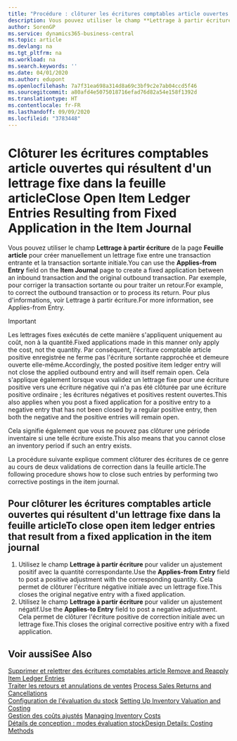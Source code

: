 ```yaml
---
title: "Procédure : clôturer les écritures comptables article ouvertes qui résultent d'un lettrage fixe dans la feuille article | Microsoft Docs"
description: Vous pouvez utiliser le champ **Lettrage à partir écriture** de la page **Feuille article** pour créer manuellement un lettrage fixe entre une transaction entrante et la transaction sortante initiale. Par exemple, pour corriger la transaction sortante ou pour traiter un retour.
author: SorenGP
ms.service: dynamics365-business-central
ms.topic: article
ms.devlang: na
ms.tgt_pltfrm: na
ms.workload: na
ms.search.keywords: ''
ms.date: 04/01/2020
ms.author: edupont
ms.openlocfilehash: 7a7f31ea698a314d8a69c3bf9c2e7ab04ccd5f46
ms.sourcegitcommit: a80afd4e5075018716efad76d82a54e158f1392d
ms.translationtype: HT
ms.contentlocale: fr-FR
ms.lasthandoff: 09/09/2020
ms.locfileid: "3783448"
---
```

# <a name="close-open-item-ledger-entries-resulting-from-fixed-application-in-the-item-journal"></a><span data-ttu-id="bef87-104">Clôturer les écritures comptables article ouvertes qui résultent d'un lettrage fixe dans la feuille article</span><span class="sxs-lookup"><span data-stu-id="bef87-104">Close Open Item Ledger Entries Resulting from Fixed Application in the Item Journal</span></span>
<span data-ttu-id="bef87-105">Vous pouvez utiliser le champ **Lettrage à partir écriture** de la page **Feuille article** pour créer manuellement un lettrage fixe entre une transaction entrante et la transaction sortante initiale.</span><span class="sxs-lookup"><span data-stu-id="bef87-105">You can use the **Applies-from Entry** field on the **Item Journal** page to create a fixed application between an inbound transaction and the original outbound transaction.</span></span> <span data-ttu-id="bef87-106">Par exemple, pour corriger la transaction sortante ou pour traiter un retour.</span><span class="sxs-lookup"><span data-stu-id="bef87-106">For example, to correct the outbound transaction or to process its return.</span></span> <span data-ttu-id="bef87-107">Pour plus d'informations, voir Lettrage à partir écriture.</span><span class="sxs-lookup"><span data-stu-id="bef87-107">For more information, see Applies-from Entry.</span></span>  

> [!IMPORTANT]  
>  <span data-ttu-id="bef87-108">Les lettrages fixes exécutés de cette manière s'appliquent uniquement au coût, non à la quantité.</span><span class="sxs-lookup"><span data-stu-id="bef87-108">Fixed applications made in this manner only apply the cost, not the quantity.</span></span> <span data-ttu-id="bef87-109">Par conséquent, l'écriture comptable article positive enregistrée ne ferme pas l'écriture sortante rapprochée et demeure ouverte elle-même.</span><span class="sxs-lookup"><span data-stu-id="bef87-109">Accordingly, the posted positive item ledger entry will not close the applied outbound entry and will itself remain open.</span></span> <span data-ttu-id="bef87-110">Cela s'applique également lorsque vous validez un lettrage fixe pour une écriture positive vers une écriture négative qui n'a pas été clôturée par une écriture positive ordinaire ; les écritures négatives et positives restent ouvertes.</span><span class="sxs-lookup"><span data-stu-id="bef87-110">This also applies when you post a fixed application for a positive entry to a negative entry that has not been closed by a regular positive entry, then both the negative and the positive entries will remain open.</span></span>  
>   
>  <span data-ttu-id="bef87-111">Cela signifie également que vous ne pouvez pas clôturer une période inventaire si une telle écriture existe.</span><span class="sxs-lookup"><span data-stu-id="bef87-111">This also means that you cannot close an inventory period if such an entry exists.</span></span>  

<span data-ttu-id="bef87-112">La procédure suivante explique comment clôturer des écritures de ce genre au cours de deux validations de correction dans la feuille article.</span><span class="sxs-lookup"><span data-stu-id="bef87-112">The following procedure shows how to close such entries by performing two corrective postings in the item journal.</span></span>  

## <a name="to-close-open-item-ledger-entries-that-result-from-a-fixed-application-in-the-item-journal"></a><span data-ttu-id="bef87-113">Pour clôturer les écritures comptables article ouvertes qui résultent d'un lettrage fixe dans la feuille article</span><span class="sxs-lookup"><span data-stu-id="bef87-113">To close open item ledger entries that result from a fixed application in the item journal</span></span>  

1.  <span data-ttu-id="bef87-114">Utilisez le champ **Lettrage à partir écriture** pour valider un ajustement positif avec la quantité correspondante.</span><span class="sxs-lookup"><span data-stu-id="bef87-114">Use the **Applies-from Entry** field to post a positive adjustment with the corresponding quantity.</span></span> <span data-ttu-id="bef87-115">Cela permet de clôturer l'écriture négative initiale avec un lettrage fixe.</span><span class="sxs-lookup"><span data-stu-id="bef87-115">This closes the original negative entry with a fixed application.</span></span>  
2.  <span data-ttu-id="bef87-116">Utilisez le champ **Lettrage à partir écriture** pour valider un ajustement négatif.</span><span class="sxs-lookup"><span data-stu-id="bef87-116">Use the **Applies-to Entry** field to post a negative adjustment.</span></span> <span data-ttu-id="bef87-117">Cela permet de clôturer l'écriture positive de correction initiale avec un lettrage fixe.</span><span class="sxs-lookup"><span data-stu-id="bef87-117">This closes the original corrective positive entry with a fixed application.</span></span>  

## <a name="see-also"></a><span data-ttu-id="bef87-118">Voir aussi</span><span class="sxs-lookup"><span data-stu-id="bef87-118">See Also</span></span>  
[<span data-ttu-id="bef87-119">Supprimer et relettrer des écritures comptables article</span><span class="sxs-lookup"><span data-stu-id="bef87-119"> Remove and Reapply Item Ledger Entries</span></span>](finance-how-to-remove-and-reapply-item-entries.md)  
 <span data-ttu-id="bef87-120">[Traiter les retours et annulations de ventes](sales-how-process-sales-returns-cancellations.md) </span><span class="sxs-lookup"><span data-stu-id="bef87-120">[Process Sales Returns and Cancellations](sales-how-process-sales-returns-cancellations.md) </span></span>  
 <span data-ttu-id="bef87-121">[Configuration de l'évaluation du stock](finance-set-up-inventory-valuation-and-costing.md) </span><span class="sxs-lookup"><span data-stu-id="bef87-121">[Setting Up Inventory Valuation and Costing](finance-set-up-inventory-valuation-and-costing.md) </span></span>  
 <span data-ttu-id="bef87-122">[Gestion des coûts ajustés](finance-manage-inventory-costs.md) </span><span class="sxs-lookup"><span data-stu-id="bef87-122">[Managing Inventory Costs](finance-manage-inventory-costs.md) </span></span>  
 [<span data-ttu-id="bef87-123">Détails de conception : modes évaluation stock</span><span class="sxs-lookup"><span data-stu-id="bef87-123">Design Details: Costing Methods</span></span>](design-details-costing-methods.md)
